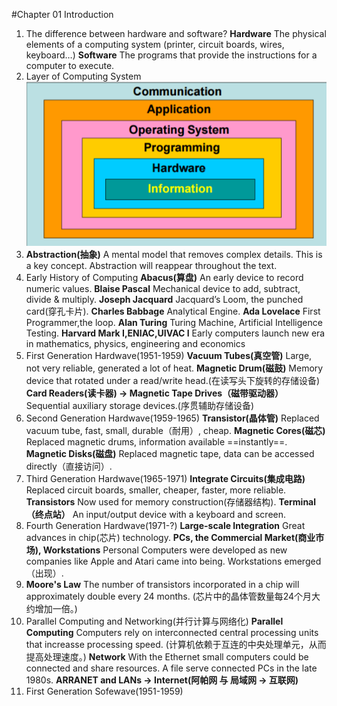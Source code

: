 #Chapter 01    Introduction
1.	The difference between hardware and software?
**Hardware**
The physical elements of a computing system (printer, circuit boards, wires, keyboard…) 
**Software** 
The programs that provide the instructions for a computer to execute.
2. Layer of Computing System
![](1111.png)
3. **Abstraction(抽象)**
A mental model that removes complex details.
This is a key concept. Abstraction will reappear throughout the text.
4. Early History of Computing
**Abacus(算盘)**
An early device to record numeric values.
**Blaise Pascal**
Mechanical device to add, subtract, divide & multiply.
**Joseph Jacquard**
Jacquard’s Loom, the punched card(穿孔卡片).
**Charles Babbage**
Analytical Engine.
**Ada Lovelace**
First Programmer,the loop.
**Alan Turing**
Turing Machine, Artificial Intelligence Testing.
**Harvard Mark I,ENIAC,UIVAC I**
Early computers launch new era in mathematics, physics, engineering and economics
5. First Generation Hardwave(1951-1959)
**Vacuum Tubes(真空管)**
Large, not very reliable, generated a lot of heat.
**Magnetic Drum(磁鼓)**
Memory device that rotated under a read/write head.(在读写头下旋转的存储设备)
**Card Readers(读卡器) -> Magnetic Tape Drives（磁带驱动器）**
Sequential auxiliary storage devices.(序贯辅助存储设备)
6. Second Generation Hardwave(1959-1965)
**Transistor(晶体管)**
Replaced vacuum tube, fast, small, durable（耐用）, cheap.
**Magnetic Cores(磁芯)**
Replaced magnetic drums, information available ==instantly==.
**Magnetic Disks(磁盘)**
Replaced magnetic tape, data can be accessed directly（直接访问）.
7. Third Generation Hardwave(1965-1971)
**Integrate Circuits(集成电路)**
Replaced circuit boards, smaller, cheaper, faster, more
reliable. 
**Transistors**
Now used for memory construction(存储器结构).
**Terminal（终点站）**
An input/output device with a keyboard and screen.
8. Fourth Generation Hardwave(1971-?)
**Large-scale Integration**
Great advances in chip(芯片) technology.
**PCs, the Commercial Market(商业市场), Workstations**
Personal Computers were developed as new companies like Apple and Atari came into being. Workstations emerged（出现）.
9. **Moore's Law**
The number of transistors incorporated in a chip will approximately double every 24 months.
(芯片中的晶体管数量每24个月大约增加一倍。)
10. Parallel Computing and Networking(并行计算与网络化)
**Parallel Computing**
Computers rely on interconnected central processing units that increasse processing speed.
(计算机依赖于互连的中央处理单元，从而提高处理速度。)
**Network**
With the Ethernet small computers could be connected and share resources. A file serve connected PCs in the late 1980s.
**ARRANET and LANs -> Internet(阿帕网 与 局域网 -> 互联网)**
11. First Generation Sofewave(1951-1959)
